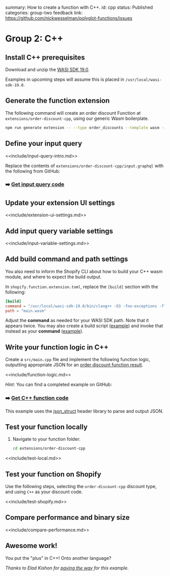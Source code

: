 summary: How to create a function with C++.
id: cpp
status: Published
categories: group-two
feedback link: https://github.com/nickwesselman/polyglot-functions/issues

# Group 2: C++

## Install C++ prerequisites

Download and unzip the [WASI SDK 19.0](https://github.com/WebAssembly/wasi-sdk/releases/tag/wasi-sdk-19).

Examples in upcoming steps will assume this is placed in `/usr/local/wasi-sdk-19.0`.

## Generate the function extension

The following command will create an order discount Function at `extensions/order-discount-cpp`, using our generic Wasm boilerplate.

```bash
npm run generate extension -- --type order_discounts --template wasm --name order-discount-cpp
```

## Define your input query

<<include/input-query-intro.md>>

Replace the contents of `extensions/order-discount-cpp/input.graphql` with the following from GitHub:

### ➡️ [Get input query code](https://github.com/nickwesselman/polyglot-functions/blob/main/app/extensions/order-discount-cpp/input.graphql)

## Update your extension UI settings

<<include/extension-ui-settings.md>>

## Add input query variable settings

<<include/input-variable-settings.md>>

## Add build command and path settings

You also need to inform the Shopify CLI about how to build your C++ wasm module, and where to expect the build output.

In `shopify.function.extension.toml`, replace the `[build]` section with the following:

```toml
[build]
command = "/usr/local/wasi-sdk-19.0/bin/clang++ -O3 -fno-exceptions -flto -std=c++20 --sysroot=/usr/local/wasi-sdk-19.0/share/wasi-sysroot src/main.cpp -o main.wasm"
path = "main.wasm"
```

Adjust the **command** as needed for your WASI SDK path. Note that it appears twice. You may also create a build script ([example](https://github.com/nickwesselman/polyglot-functions/blob/main/app/extensions/order-discount-cpp/build.sh)) and invoke that instead as your **command** ([example](https://github.com/nickwesselman/polyglot-functions/blob/main/app/extensions/order-discount-cpp/shopify.function.extension.toml#L6)).

## Write your function logic in C++

Create a `src/main.cpp` file and implement the following function logic, outputting appropriate JSON for an [order discount function result](https://shopify.dev/docs/api/functions/reference/order-discounts/graphql/functionresult).

<<include/function-logic.md>>

_Hint_: You can find a completed example on GitHub:

### ➡️ [Get C++ function code](https://github.com/nickwesselman/polyglot-functions/tree/main/app/extensions/order-discount-cpp/src)

This example uses the [json_struct](https://github.com/jorgen/json_struct) header library to parse and output JSON.

## Test your function locally

1. Navigate to your function folder:

    ```bash
    cd extensions/order-discount-cpp
    ```

<<include/test-local.md>>

## Test your function on Shopify

Use the following steps, selecting the `order-discount-cpp` discount type, and using `C++` as your discount code.

<<include/test-shopify.md>>

## Compare performance and binary size

<<include/compare-performance.md>>

## Awesome work!

You put the "plus" in C++! Onto another language?

_Thanks to Elad Kishon for [paving the way](https://medium.com/@eladk/implementing-a-webassembly-shopify-function-using-c-fa9904e21d9) for this example._